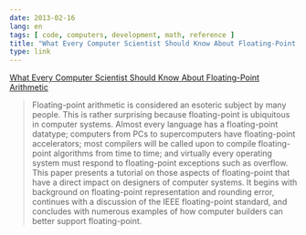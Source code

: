 ```yaml
---
date: 2013-02-16
lang: en
tags: [ code, computers, development, math, reference ]
title: "What Every Computer Scientist Should Know About Floating-Point Arithmetic"
type: link
---
```


[What Every Computer Scientist Should Know About Floating-Point
Arithmetic](http://docs.oracle.com/cd/E19957-01/806-3568/ncg_goldberg.html)

> Floating-point arithmetic is considered an esoteric subject by many
> people. This is rather surprising because floating-point is ubiquitous
> in computer systems. Almost every language has a floating-point
> datatype; computers from PCs to supercomputers have floating-point
> accelerators; most compilers will be called upon to compile
> floating-point algorithms from time to time; and virtually every
> operating system must respond to floating-point exceptions such as
> overflow. This paper presents a tutorial on those aspects of
> floating-point that have a direct impact on designers of computer
> systems. It begins with background on floating-point representation
> and rounding error, continues with a discussion of the IEEE
> floating-point standard, and concludes with numerous examples of how
> computer builders can better support floating-point.

